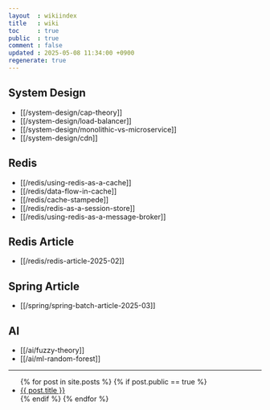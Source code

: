 ```yaml
---
layout  : wikiindex
title   : wiki
toc     : true
public  : true
comment : false
updated : 2025-05-08 11:34:00 +0900
regenerate: true
---
```


## System Design
* [[/system-design/cap-theory]]
* [[/system-design/load-balancer]]
* [[/system-design/monolithic-vs-microservice]]
* [[/system-design/cdn]]

## Redis

* [[/redis/using-redis-as-a-cache]]
* [[/redis/data-flow-in-cache]]
* [[/redis/cache-stampede]]
* [[/redis/redis-as-a-session-store]]
* [[/redis/using-redis-as-a-message-broker]]

## Redis Article

* [[/redis/redis-article-2025-02]]

## Spring Article
* [[/spring/spring-batch-article-2025-03]]

## AI
* [[/ai/fuzzy-theory]]
* [[/ai/ml-random-forest]]

---
<div>
    <ul>
{% for post in site.posts %}
    {% if post.public == true %}
        <li>
            <a class="post-link" href="{{ post.url | prepend: site.baseurl }}">
                {{ post.title }}
            </a>
        </li>
    {% endif %}
{% endfor %}
    </ul>
</div>

